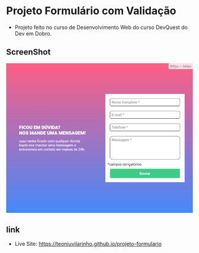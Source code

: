 # Projeto Formulário com Validação

- Projeto feito no curso de Desenvolvimento Web do curso DevQuest do Dev em Dobro.

## ScreenShot

<img src="./src/design/projeto-formulario.png" alt="ScreenShot do site">

## link

- Live Site: https://teoniuvilarinho.github.io/projeto-formulario
